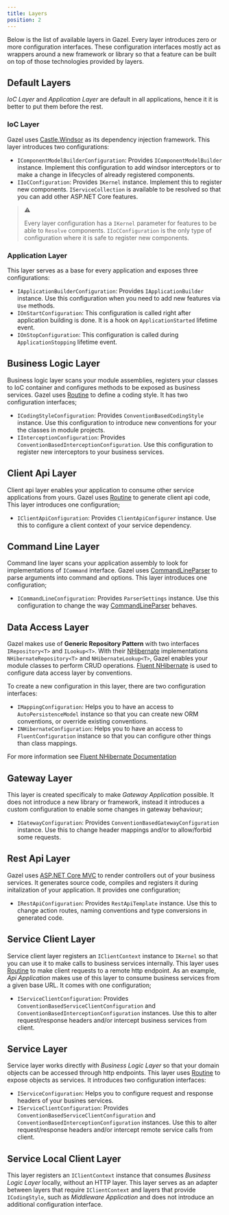 ```yaml
---
title: Layers
position: 2
---
```


Below is the list of available layers in Gazel. Every layer introduces zero or
more configuration interfaces. These configuration interfaces mostly act as
wrappers around a new framework or library so that a feature can be built on
top of those technologies provided by layers.

## Default Layers

_IoC Layer_ and _Application Layer_ are default in all applications, hence it
it is better to put them before the rest.

### IoC Layer

Gazel uses [Castle.Windsor][] as its dependency injection framework. This layer
introduces two configurations:

- `IComponentModelBuilderConfiguration`: Provides `IComponentModelBuilder`
  instance. Implement this configuration to add windsor interceptors or to make
  a change in lifecycles of already registered components.
- `IIoCConfiguration`: Provides `IKernel` instance. Implement this to register
  new components. `IServiceCollection` is available to be resolved so that you
  can add other ASP.NET Core features.

> :warning:
>
> Every layer configuration has a `IKernel` parameter for features to be able
> to `Resolve` components. `IIoCConfiguration` is the only type of
> configuration where it is safe to register new components.

### Application Layer

This layer serves as a base for every application and exposes three
configurations:

- `IApplicationBuilderConfiguration`: Provides `IApplicationBuilder` instance.
  Use this configuration when you need to add new features via `Use` methods.
- `IOnStartConfiguration`: This configuration is called right after application
  building is done. It is a hook on `ApplicationStarted` lifetime event.
- `IOnStopConfiguration`: This configuration is called during
  `ApplicationStopping` lifetime event.

## Business Logic Layer

Business logic layer scans your module assemblies, registers your classes to
IoC container and configures methods to be exposed as business services. Gazel
uses [Routine][] to define a coding style. It has two configuration interfaces;

- `ICodingStyleConfiguration`: Provides `ConventionBasedCodingStyle` instance.
  Use this configuration to introduce new conventions for your the classes in
  module projects.
- `IInterceptionConfiguration`: Provides
  `ConventionBasedInterceptionConfiguration`. Use this configuration to
  register new interceptors to your business services.

## Client Api Layer

Client api layer enables your application to consume other service applications
from yours. Gazel uses [Routine][] to generate client api code, This layer
introduces one configuration;

- `IClientApiConfiguration`: Provides `ClientApiConfigurer` instance. Use this
  to configure a client context of your service dependency.

## Command Line Layer

Command line layer scans your application assembly to look for implementations
of `ICommand` interface. Gazel uses [CommandLineParser][] to parse arguments
into command and options. This layer introduces one configuration;

- `ICommandLineConfiguration`: Provides `ParserSettings` instance. Use this
  configuration to change the way [CommandLineParser][] behaves.

## Data Access Layer

Gazel makes use of __Generic Repository Pattern__ with two interfaces
`IRepository<T>` and `ILookup<T>`. With their [NHibernate][] implementations
`NHibernateRepository<T>` and `NHibernateLookup<T>`, Gazel enables your module
classes to perform CRUD operations. [Fluent NHibernate][] is used to configure
data access layer by conventions.

To create a new configuration in this layer, there are two configuration
interfaces:

- `IMappingConfiguration`: Helps you to have an access to
  `AutoPersistenceModel` instance so that you can create new ORM conventions,
  or override existing conventions.
- `INHibernateConfiguration`: Helps you to have an access to
  `FluentConfiguration` instance so that you can configure other things than
  class mappings.

For more information see [Fluent NHibernate Documentation][]

## Gateway Layer

This layer is created specificaly to make _Gateway Application_ possible. It
does not introduce a new library or framework, instead it introduces a custom
configuration to enable some changes in gateway behaviour;

- `IGatewayConfiguration`: Provides `ConventionBasedGatewayConfiguration`
  instance. Use this to change header mappings and/or to allow/forbid some
  requests.

## Rest Api Layer

Gazel uses [ASP.NET Core MVC][] to render controllers out of your business
services. It generates source code, compiles and registers it during
initalization of your application. It provides one configuration;

- `IRestApiConfiguration`: Provides `RestApiTemplate` instance. Use this to
  change action routes, naming conventions and type conversions in generated
  code.

## Service Client Layer

Service client layer registers an `IClientContext` instance to `IKernel` so
that you can use it to make calls to business services internally. This layer
uses [Routine][] to make client requests to a remote http endpoint. As an
example, _Api Application_ makes use of this layer to consume business services
from a given base URL. It comes with one configuration;

- `IServiceClientConfiguration`: Provides
  `ConventionBasedServiceClientConfiguration` and
  `ConventionBasedInterceptionConfiguration` instances. Use this to alter
  request/response headers and/or intercept business services from client.

## Service Layer

Service layer works directly with _Business Logic Layer_ so that your domain
objects can be accessed through http endpoints. This layer uses [Routine][] to
expose objects as services. It introduces two configuration interfaces:

- `IServiceConfiguration`: Helps you to configure request and response headers
  of your busines services.
- `IServiceClientConfiguration`: Provides
  `ConventionBasedServiceClientConfiguration` and
  `ConventionBasedInterceptionConfiguration` instances. Use this to alter
  request/response headers and/or intercept remote service calls from client.

## Service Local Client Layer

This layer registers an `IClientContext` instance that consumes _Business Logic
Layer_ locally, without an HTTP layer. This layer serves as an adapter between
layers that require `IClientContext` and layers that provide `ICodingStyle`,
such as _Middleware Application_ and does not introduce an additional
configuration interface.

[Castle.Windsor]:http://www.castleproject.org/projects/windsor
[NHibernate]:http://nhibernate.info
[Fluent NHibernate]:https://github.com/nhibernate/fluent-nhibernate
[Fluent NHibernate Documentation]:https://github.com/jagregory/fluent-nhibernate/wiki/Auto-mapping
[Routine]:https://github.com/multinetinventiv/routine
[CommandLineParser]:https://github.com/commandlineparser/commandline
[ASP.NET Core MVC]:https://docs.microsoft.com/en-us/aspnet/core/mvc/overvie
